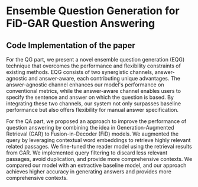 # Ensemble Question Generation for FiD-GAR Question Answering

## Code Implementation of the paper

For the QG part, we present a novel ensemble question generation (EQG) technique that overcomes the performance and flexibility constraints of existing methods. EQG consists of two synergistic channels, answer-agnostic and answer-aware, each contributing unique advantages. The answer-agnostic channel enhances our model's performance on conventional metrics, while the answer-aware channel enables users to specify the sentence and answer on which the question is based. By integrating these two channels, our system not only surpasses baseline performance but also offers flexibility for manual answer specification.

For the QA part, we proposed an approach to improve the performance of question answering by combining the idea in Generation-Augmented Retrieval (GAR) to Fusion-in-Decoder (FiD) models. We augmented the query by leveraging contextual word embeddings to retrieve highly relevant related passages. We fine-tuned the reader model using the retrieval results from GAR. We implemented query filtering to discard less relevant passages, avoid duplication, and provide more comprehensive contexts. We compared our model with an extractive baseline model, and our approach achieves higher accuracy in generating answers and provides more comprehensive contexts.
